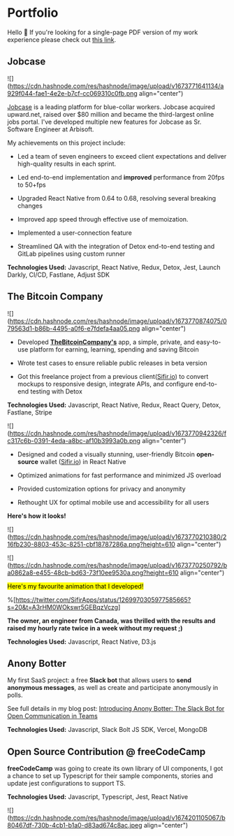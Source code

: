 # Portfolio

Hello 👋 If you're looking for a single-page PDF version of my work experience please check out [this link](https://drive.google.com/file/d/14G67zLZ0NclBwfxxrpwg_V0rUwaUU_yw/view?usp=sharing).

## Jobcase

![](https://cdn.hashnode.com/res/hashnode/image/upload/v1673771641134/a929f044-fae1-4e2e-b7cf-cc069310c0fb.png align="center")

[Jobcase](https://www.jobcase.com/about-us/) is a leading platform for blue-collar workers. Jobcase acquired upward.net, raised over $80 million and became the third-largest online jobs portal. I've developed multiple new features for Jobcase as Sr. Software Engineer at Arbisoft.

My achievements on this project include:

* Led a team of seven engineers to exceed client expectations and deliver high-quality results in each sprint.
    
* Led end-to-end implementation and **improved** performance from 20fps to 50+fps
    
* Upgraded React Native from 0.64 to 0.68, resolving several breaking changes
    
* Improved app speed through effective use of memoization.
    
* Implemented a user-connection feature
    
* Streamlined QA with the integration of Detox end-to-end testing and GitLab pipelines using custom runner
    

**Technologies Used:** Javascript, React Native, Redux, Detox, Jest, Launch Darkly, CI/CD, Fastlane, Adjust SDK

## The Bitcoin Company

![](https://cdn.hashnode.com/res/hashnode/image/upload/v1673770874075/079563d1-b86b-4495-a0f6-e7fdefa4aa05.png align="center")

* Developed [**TheBitcoinCompany's**](https://thebitcoincompany.com/) app, a simple, private, and easy-to-use platform for earning, learning, spending and saving Bitcoin
    
* Wrote test cases to ensure reliable public releases in beta version
    
* Got this freelance project from a previous client([Sifir.io](http://Sifir.io)) to convert mockups to responsive design, integrate APIs, and configure end-to-end testing with Detox
    

**Technologies Used:** Javascript, React Native, Redux, React Query, Detox, Fastlane, Stripe

![](https://cdn.hashnode.com/res/hashnode/image/upload/v1673770942326/fc317c6b-0391-4eda-a8bc-af10b3993a0b.png align="center")

* Designed and coded a visually stunning, user-friendly Bitcoin **open-source** wallet ([Sifir.io](http://Sifir.io)) in React Native
    
* Optimized animations for fast performance and minimized JS overload
    
* Provided customization options for privacy and anonymity
    
* Rethought UX for optimal mobile use and accessibility for all users
    

**Here's how it looks!**

![](https://cdn.hashnode.com/res/hashnode/image/upload/v1673770210380/216fb230-8803-453c-8251-cbf18787286a.png?height=610 align="center")

![](https://cdn.hashnode.com/res/hashnode/image/upload/v1673770250792/ba0862a8-e455-48cb-bd63-73f10ee9530a.png?height=610 align="center")

<mark>Here's my favourite animation that I developed!</mark>

%[https://twitter.com/SifirApps/status/1269970305977585665?s=20&t=A3rHM0WOkswr5GEBqzVczg] 

**The owner, an engineer from Canada, was thrilled with the results and raised my hourly rate twice in a week without my request ;)**

**Technologies Used:** Javascript, React Native, D3.js

## Anony Botter

My first SaaS project: a free **Slack bot** that allows users to **send anonymous messages**, as well as create and participate anonymously in polls.

See full details in my blog post: [Introducing Anony Botter: The Slack Bot for Open Communication in Teams](https://hamzawaleed.com/anony-botter-send-anonymous-message-on-slack)

**Technologies Used:** Javascript, Slack Bolt JS SDK, Vercel, MongoDB

## Open Source Contribution @ freeCodeCamp

**freeCodeCamp** was going to create its own library of UI components, I got a chance to set up Typescript for their sample components, stories and update jest configurations to support TS.

**Technologies Used:** Javascript, Typescript, Jest, React Native

![](https://cdn.hashnode.com/res/hashnode/image/upload/v1674201105067/b80467df-730b-4cb1-b1a0-d83ad674c8ac.jpeg align="center")